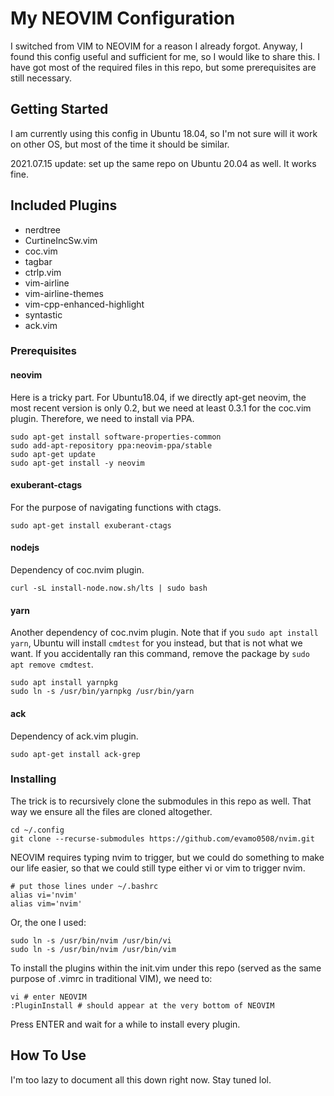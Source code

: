 # My NEOVIM Configuration

I switched from VIM to NEOVIM for a reason I already forgot. Anyway, I found this config useful and sufficient for me, so I would like to share this. I have got most of the required files in this repo, but some prerequisites are still necessary. 

## Getting Started

I am currently using this config in Ubuntu 18.04, so I'm not sure will it work on other OS, but most of the time it should be similar.

2021.07.15 update: set up the same repo on Ubuntu 20.04 as well. It works fine.

## Included Plugins

* nerdtree
* CurtineIncSw.vim
* coc.vim
* tagbar
* ctrlp.vim
* vim-airline
* vim-airline-themes
* vim-cpp-enhanced-highlight
* syntastic
* ack.vim

### Prerequisites

#### neovim

Here is a tricky part. For Ubuntu18.04, if we directly apt-get neovim, the most recent version is only 0.2, but we need at least 0.3.1 for the coc.vim plugin. Therefore, we need to install via PPA.

```
sudo apt-get install software-properties-common
sudo add-apt-repository ppa:neovim-ppa/stable
sudo apt-get update
sudo apt-get install -y neovim
```

#### exuberant-ctags

For the purpose of navigating functions with ctags.

```
sudo apt-get install exuberant-ctags
```

#### nodejs

Dependency of coc.nvim plugin.

```
curl -sL install-node.now.sh/lts | sudo bash
```

#### yarn

Another dependency of coc.nvim plugin.
Note that if you `sudo apt install yarn`, Ubuntu will install `cmdtest` for you instead, but that is not what we want. If you accidentally ran this command, remove the package by `sudo apt remove cmdtest`.

```
sudo apt install yarnpkg
sudo ln -s /usr/bin/yarnpkg /usr/bin/yarn
```

#### ack

Dependency of ack.vim plugin.

```
sudo apt-get install ack-grep
```

### Installing

The trick is to recursively clone the submodules in this repo as well. That way we ensure all the files are cloned altogether.

```
cd ~/.config
git clone --recurse-submodules https://github.com/evamo0508/nvim.git
```

NEOVIM requires typing nvim to trigger, but we could do something to make our life easier, so that we could still type either vi or vim to trigger nvim.

```
# put those lines under ~/.bashrc
alias vi='nvim'
alias vim='nvim'
```

Or, the one I used:

```
sudo ln -s /usr/bin/nvim /usr/bin/vi
sudo ln -s /usr/bin/nvim /usr/bin/vim
```

To install the plugins within the init.vim under this repo (served as the same purpose of .vimrc in traditional VIM), we need to:

```
vi # enter NEOVIM
:PluginInstall # should appear at the very bottom of NEOVIM
```

Press ENTER and wait for a while to install every plugin.

## How To Use

I'm too lazy to document all this down right now. Stay tuned lol.
